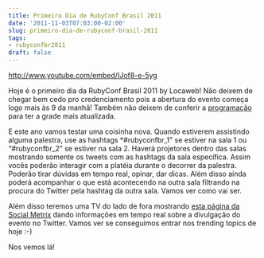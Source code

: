 ```yaml
---
title: Primeiro Dia de RubyConf Brasil 2011
date: '2011-11-03T07:03:00-02:00'
slug: primeiro-dia-de-rubyconf-brasil-2011
tags:
- rubyconfbr2011
draft: false
---
```




http://www.youtube.com/embed/IJof8-e-5yg

Hoje é o primeiro dia da RubyConf Brasil 2011 by Locaweb! Não deixem de chegar bem cedo pro credenciamento pois a abertura do evento começa logo mais às 9 da manhã! Também não deixem de conferir a [programação](http://www.rubyconf.com.br/br/schedule.html) para ter a grade mais atualizada.

E este ano vamos testar uma coisinha nova. Quando estiverem assistindo alguma palestra, use as hashtags *#rubyconfbr_1" se estiver na sala 1 ou “#rubyconfbr_2” se estiver na sala 2. Haverá projetores dentro das salas mostrando somente os tweets com as hashtags da sala específica. Assim vocês poderão interagir com a platéia durante o decorrer da palestra. Poderão tirar dúvidas em tempo real, opinar, dar dicas. Além disso ainda poderá acompanhar o que está acontecendo na outra sala filtrando na procura do Twitter pela hashtag da outra sala. Vamos ver como vai ser.

Além disso teremos uma TV do lado de fora mostrando [esta página da Social Metrix](http://rubyconfbr.socialmetrix.com/) dando informações em tempo real sobre a divulgação do evento no Twitter. Vamos ver se conseguimos entrar nos trending topics de hoje :-)

Nos vemos lá!

